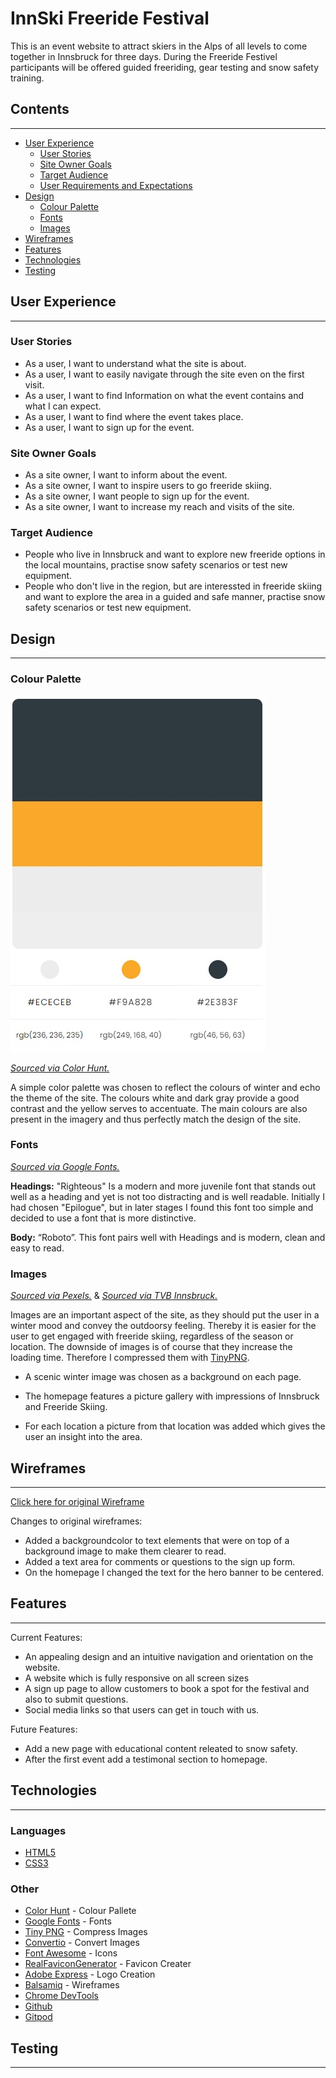 # InnSki Freeride Festival

This is an event website to attract skiers in the Alps of all levels to come together in Innsbruck for three days. During the Freeride Festivel participants will be offered guided freeriding, gear testing and snow safety training.


## Contents

---

- [User Experience](#ux)
  - [User Stories](#user-stories)
  - [Site Owner Goals](#goals)
  - [Target Audience](#target-audience)
  - [User Requirements and Expectations](#user-requirements)
- [Design](#design)
    - [Colour Palette](#colour-palette)
    - [Fonts](#fonts)
    - [Images](#images)
- [Wireframes](#wireframes)
- [Features](#features)
- [Technologies](#technologies)
- [Testing](#testing)

## <a name="ux">User Experience</a>

---

### <a name="user-stories">User Stories</a>

* As a user, I want to understand what the site is about.
* As a user, I want to easily navigate through the site even on the first visit. 
* As a user, I want to find Information on what the event contains and what I can expect. 
* As a user, I want to find where the event takes place. 
* As a user, I want to sign up for the event.  

### <a name="goals">Site Owner Goals</a> 

* As a site owner, I want to inform about the event. 
* As a site owner, I want to inspire users to go freeride skiing. 
* As a site owner, I want people to sign up for the event. 
* As a site owner, I want to increase my reach and visits of the site. 

### <a name="target-audience">Target Audience</a> 

* People who live in Innsbruck and want to explore new freeride options in the local mountains, practise snow safety scenarios or test new equipment. 
* People who don't live in the region, but are interessted in freeride skiing and want to explore the area in a guided and safe manner, practise snow safety scenarios or test new equipment. 

## <a name="design">Design</a>

---

### <a name="colour-palette">Colour Palette</a> 

![Colour Palette](assets/readme/colours.jpg)

[*Sourced via Color Hunt.*](https://colorhunt.co/) 

A simple color palette was chosen to reflect the colours of winter and echo the theme of the site. The colours white and dark gray provide a good contrast and the yellow serves to accentuate. The main colours are also present in the imagery and thus perfectly match the design of the site.

### <a name="fonts">Fonts</a> 

[*Sourced via Google Fonts.*](https://fonts.google.com/) 

**Headings:**  "Righteous" Is a modern and more juvenile font that stands out well as a heading and yet is not too distracting and is well readable. Initially I had chosen "Epilogue", but in later stages I found this font too simple and decided to use a font that is more distinctive. 

**Body:** “Roboto”. This font pairs well with Headings and is modern, clean and easy to read. 

### <a name="images">Images</a> 

[*Sourced via Pexels.*](https://www.pexels.com/) & [*Sourced via TVB Innsbruck.*](https://www.innsbruckphoto.at/)

Images are an important aspect of the site, as they should put the user in a winter mood and convey the outdoorsy feeling. Thereby it is easier for the user to get engaged with freeride skiing, regardless of the season or location. The downside of images is of course that they increase the loading time. Therefore I compressed them with [TinyPNG](https://tinypng.com/). 

* A scenic winter image was chosen as a background on each page. 

* The homepage features a picture gallery with impressions of Innsbruck and Freeride Skiing. 

* For each location a picture from that location was added which gives the user an insight into the area. 

## <a name="wireframes">Wireframes</a>

---

 [Click here for original Wireframe](assets/readme/wireframe.pdf)

 Changes to original wireframes:
 * Added a backgroundcolor to text elements that were on top of a background image to make them clearer to read.
 * Added a text area for comments or questions to the sign up form. 
 * On the homepage I changed the text for the hero banner to be centered. 

 ## <a name="features">Features</a>

 ---
Current Features:

* An appealing design and an intuitive navigation and orientation on the website.
* A website which is fully responsive on all screen sizes
* A sign up page to allow customers to book a spot for the festival and also to submit questions.
* Social media links so that users can get in touch with us.

Future Features:

* Add a new page with educational content releated to snow safety.
* After the first event add a testimonal section to homepage. 

## <a name="technologies">Technologies</a>

---

### Languages

- [HTML5](https://en.wikipedia.org/wiki/HTML5) 
- [CSS3](https://en.wikipedia.org/wiki/CSS)

### Other

* [Color Hunt](https://tinypng.com/) - Colour Pallete
* [Google Fonts](https://fonts.google.com/) - Fonts
* [Tiny PNG](https://tinypng.com/) - Compress Images
* [Convertio](https://convertio.co/de/jpg-webp/) - Convert Images
* [Font Awesome](https://fontawesome.com/) - Icons
* [RealFaviconGenerator](https://realfavicongenerator.net/) - Favicon Creater
* [Adobe Express](https://express.adobe.com/) - Logo Creation
* [Balsamiq](https://balsamiq.com/) - Wireframes
* [Chrome DevTools](https://developers.google.com/web/tools/chrome-devtools)
* [Github](https://github.com/)
* [Gitpod](https://www.gitpod.io/)

## <a name="testing">Testing</a>

---

